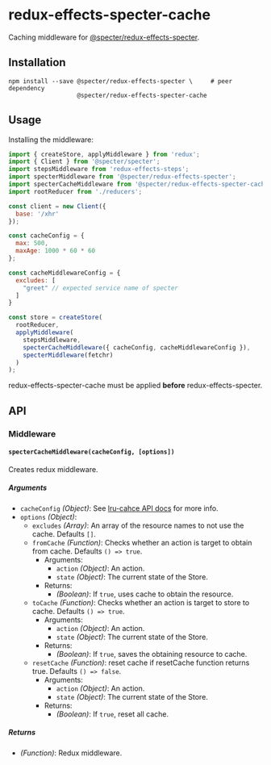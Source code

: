 # redux-effects-specter-cache

Caching middleware for
[@specter/redux-effects-specter](https://www.npmjs.com/package/@specter/redux-effects-specter).

## Installation

```
npm install --save @specter/redux-effects-specter \     # peer dependency
                   @specter/redux-effects-specter-cache
```

## Usage

Installing the middleware:

```javascript
import { createStore, applyMiddleware } from 'redux';
import { Client } from '@specter/specter';
import stepsMiddleware from 'redux-effects-steps';
import specterMiddleware from '@specter/redux-effects-specter';
import specterCacheMiddleware from '@specter/redux-effects-specter-cache';
import rootReducer from './reducers';

const client = new Client({
  base: '/xhr'
});

const cacheConfig = {
  max: 500,
  maxAge: 1000 * 60 * 60
};

const cacheMiddlewareConfig = {
  excludes: [
    "greet" // expected service name of specter
  ]
}

const store = createStore(
  rootReducer,
  applyMiddleware(
    stepsMiddleware,
    specterCacheMiddleware({ cacheConfig, cacheMiddlewareConfig }),
    specterMiddleware(fetchr)
  )
);

```
redux-effects-specter-cache must be applied **before** redux-effects-specter.

## API

### Middleware

#### `specterCacheMiddleware(cacheConfig, [options])`

Creates redux middleware.

##### Arguments

* `cacheConfig` *(Object)*: See
  [lru-cahce API docs](https://www.npmjs.com/package/lru-cache)
  for more info.
* `options` *(Object)*:
    * `excludes` *(Array)*: An array of the resource names to not use the cache.
      Defaults `[]`.
    * `fromCache` *(Function)*: Checks whether an action is target to obtain from cache.
      Defaults `() => true`.
        * Arguments:
            * `action` *(Object)*: An action.
            * `state` *(Object)*: The current state of the Store.
        * Returns:
            * *(Boolean)*: If `true`, uses cache to obtain the resource.
    * `toCache` *(Function)*: Checks whether an action is target to store to cache.
      Defaults `() => true`.
        * Arguments:
            * `action` *(Object)*: An action.
            * `state` *(Object)*: The current state of the Store.
        * Returns:
            * *(Boolean)*: If `true`, saves the obtaining resource to cache.
    * `resetCache` *(Function)*: reset cache if resetCache function returns true.
      Defaults `() => false`.
        * Arguments:
            * `action` *(Object)*: An action.
            * `state` *(Object)*: The current state of the Store.
        * Returns:
            * *(Boolean)*: If `true`, reset all cache.

##### Returns

* *(Function)*: Redux middleware.